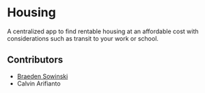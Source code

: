 # Housing

A centralized app to find rentable housing at an affordable cost with considerations such as transit to your work or school.

## Contributors

* [Braeden Sowinski](https://github.com/SowinskiBraeden)
* Calvin Arifianto

